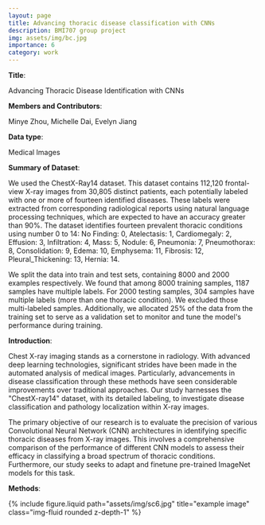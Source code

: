 ```yaml
---
layout: page
title: Advancing thoracic disease classification with CNNs
description: BMI707 group project
img: assets/img/bc.jpg
importance: 6
category: work
---
```


**Title**:

Advancing Thoracic Disease Identification with CNNs 

**Members and Contributors**:

Minye Zhou, Michelle Dai, Evelyn Jiang

**Data type**:

Medical Images

**Summary of Dataset**:

We used the ChestX-Ray14 dataset. This dataset contains 112,120 frontal-view X-ray images from 30,805 distinct patients, each potentially labeled with one or more of fourteen identified diseases. These labels were extracted from corresponding radiological reports using natural language processing techniques, which are expected to have an accuracy greater than 90%. The dataset identifies fourteen prevalent thoracic conditions using number 0 to 14: No Finding: 0, Atelectasis: 1, Cardiomegaly: 2, Effusion: 3, Infiltration: 4, Mass: 5, Nodule: 6, Pneumonia: 7, Pneumothorax: 8, Consolidation: 9, Edema: 10, Emphysema: 11, Fibrosis: 12, Pleural_Thickening: 13, Hernia: 14. 

We split the data into train and test sets, containing 8000 and 2000 examples respectively. We found that among 8000 training samples, 1187 samples have multiple labels. For 2000 testing samples, 304 samples have multiple labels (more than one thoracic condition). We excluded those multi-labeled samples. Additionally, we allocated 25% of the data from the training set to serve as a validation set to monitor and tune the model's performance during training.


**Introduction**:

Chest X-ray imaging stands as a cornerstone in radiology. With advanced deep learning technologies, significant strides have been made in the automated analysis of medical images. Particularly, advancements in disease classification through these methods have seen considerable improvements over traditional approaches. Our study harnesses the "ChestX-ray14" dataset, with its detailed labeling, to investigate disease classification and pathology localization within X-ray images.

The primary objective of our research is to evaluate the precision of various Convolutional Neural Network (CNN) architectures in identifying specific thoracic diseases from X-ray images. This involves a comprehensive comparison of the performance of different CNN models to assess their efficacy in classifying a broad spectrum of thoracic conditions. Furthermore, our study seeks to adapt and finetune pre-trained ImageNet models for this task.


**Methods**:



{% include figure.liquid path="assets/img/sc6.jpg" title="example image" class="img-fluid rounded z-depth-1" %}
